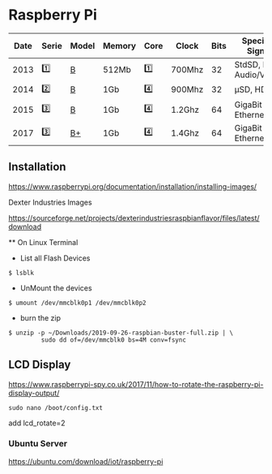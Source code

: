 # Raspberry Pi

| Date | Serie   | Model                                                                              | Memory | Core | Clock | Bits | Specific Signs    | Power Supply | Videos                                       |
|------|---------|------------------------------------------------------------------------------------|--------|------|-------|------|-------------------|--------------|----------------------------------------------|
| 2013 | :one:   | [B](https://raspberry-projects.com/pi/category/pi-hardware/raspberry-pi-model-b)  | 512Mb  | :one: | 700Mhz |  32 | StdSD, RCA Audio/Video | 1A       | [:tv:](https://www.youtube.com/watch?v=U7Dj7R8bu4k)       |
| 2014 | [:two:](https://www.raspberrypi.org/products/raspberry-pi-2-model-b/)   | [B](https://raspberry-projects.com/pi/category/pi-hardware/raspberry-pi-2-model-b)| 1Gb  | :four: | 900Mhz | 32 |  μSD, HDMI  | 1A       | [:tv:](https://www.youtube.com/watch?v=jmPgdcec53s)       |
| 2015 | [:three:](https://www.raspberrypi.org/products/raspberry-pi-3-model-b/)  | [B](https://raspberry-projects.com/pi/category/pi-hardware/raspberry-pi-3-model-b)| 1Gb  | :four: | 1.2Ghz | 64 | GigaBit Ethernet |2.1A       | [:tv:](https://www.youtube.com/watch?v=T_WlF9I5EGw)       |
| 2017 | [:three:](https://www.raspberrypi.org/products/raspberry-pi-3-model-b-plus/) | [B+](https://raspberry-projects.com/pi/category/pi-hardware/raspberry-pi-3-model-b-pi-hardware)| 1Gb  | :four: | 1.4Ghz | 64 | GigaBit Ethernet |2.5A       | [:tv:](https://www.youtube.com/watch?v=izceGfkUtZU)       |


## Installation 

https://www.raspberrypi.org/documentation/installation/installing-images/

Dexter Industries Images

https://sourceforge.net/projects/dexterindustriesraspbianflavor/files/latest/download


** On Linux Terminal

- List all Flash Devices

```
$ lsblk
```

- UnMount the devices

```
$ umount /dev/mmcblk0p1 /dev/mmcblk0p2
```

- burn the zip

```
$ unzip -p ~/Downloads/2019-09-26-raspbian-buster-full.zip | \
         sudo dd of=/dev/mmcblk0 bs=4M conv=fsync
```
## LCD Display

https://www.raspberrypi-spy.co.uk/2017/11/how-to-rotate-the-raspberry-pi-display-output/

```
sudo nano /boot/config.txt
```

add lcd_rotate=2


### Ubuntu Server

https://ubuntu.com/download/iot/raspberry-pi
